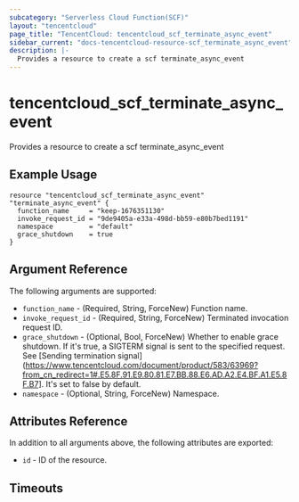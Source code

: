 ```yaml
---
subcategory: "Serverless Cloud Function(SCF)"
layout: "tencentcloud"
page_title: "TencentCloud: tencentcloud_scf_terminate_async_event"
sidebar_current: "docs-tencentcloud-resource-scf_terminate_async_event"
description: |-
  Provides a resource to create a scf terminate_async_event
---
```


# tencentcloud_scf_terminate_async_event

Provides a resource to create a scf terminate_async_event

## Example Usage

```hcl
resource "tencentcloud_scf_terminate_async_event" "terminate_async_event" {
  function_name     = "keep-1676351130"
  invoke_request_id = "9de9405a-e33a-498d-bb59-e80b7bed1191"
  namespace         = "default"
  grace_shutdown    = true
}
```

## Argument Reference

The following arguments are supported:

* `function_name` - (Required, String, ForceNew) Function name.
* `invoke_request_id` - (Required, String, ForceNew) Terminated invocation request ID.
* `grace_shutdown` - (Optional, Bool, ForceNew) Whether to enable grace shutdown. If it's true, a SIGTERM signal is sent to the specified request. See [Sending termination signal](https://www.tencentcloud.com/document/product/583/63969?from_cn_redirect=1#.E5.8F.91.E9.80.81.E7.BB.88.E6.AD.A2.E4.BF.A1.E5.8F.B7]. It's set to false by default.
* `namespace` - (Optional, String, ForceNew) Namespace.

## Attributes Reference

In addition to all arguments above, the following attributes are exported:

* `id` - ID of the resource.



## Timeouts

<no value>


